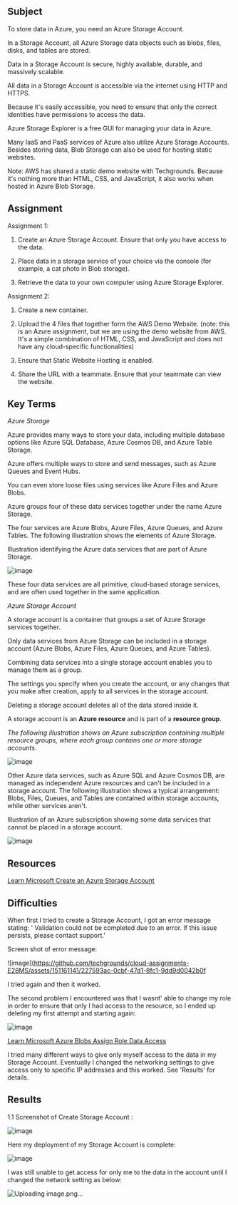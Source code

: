 ## Subject

To store data in Azure, you need an Azure Storage Account.

In a Storage Account, all Azure Storage data objects such as blobs, files, disks, and tables are stored.

Data in a Storage Account is secure, highly available, durable, and massively scalable. 

All data in a Storage Account is accessible via the internet using HTTP and HTTPS. 

Because it's easily accessible, you need to ensure that only the correct identities have permissions to access the data. 

Azure Storage Explorer is a free GUI for managing your data in Azure. 

Many IaaS and PaaS services of Azure also utilize Azure Storage Accounts. Besides storing data, Blob Storage can also be used for hosting static websites.

Note: AWS has shared a static demo website with Techgrounds. Because it's nothing more than HTML, CSS, and JavaScript, it also works when hosted in Azure Blob Storage.

## Assignment

Assignment 1:

1.  Create an Azure Storage Account. Ensure that only you have access to the data.

2.  Place data in a storage service of your choice via the console (for example, a cat photo in Blob storage).
   
3.  Retrieve the data to your own computer using Azure Storage Explorer.

   
Assignment 2:

1.  Create a new container.
   
2.  Upload the 4 files that together form the AWS Demo Website. (note: this is an Azure assignment, but we are using the demo website from AWS. It's a simple combination of HTML, CSS, and JavaScript and does not have any cloud-specific functionalities)

3.  Ensure that Static Website Hosting is enabled.

4.  Share the URL with a teammate. Ensure that your teammate can view the website.

##  Key Terms

*Azure Storage*

Azure provides many ways to store your data, including multiple database options like Azure SQL Database, Azure Cosmos DB, and Azure Table Storage. 

Azure offers multiple ways to store and send messages, such as Azure Queues and Event Hubs. 

You can even store loose files using services like Azure Files and Azure Blobs.

Azure groups four of these data services together under the name Azure Storage. 

The four services are Azure Blobs, Azure Files, Azure Queues, and Azure Tables. The following illustration shows the elements of Azure Storage.

Illustration identifying the Azure data services that are part of Azure Storage.

![image](https://github.com/techgrounds/cloud-assignments-E28MS/assets/151161141/b9109d6c-60c4-40cb-a666-314394abe214)


These four data services are all primitive, cloud-based storage services, and are often used together in the same application.

*Azure Storage Account*

A storage account is a container that groups a set of Azure Storage services together. 

Only data services from Azure Storage can be included in a storage account (Azure Blobs, Azure Files, Azure Queues, and Azure Tables). 

Combining data services into a single storage account enables you to manage them as a group. 

The settings you specify when you create the account, or any changes that you make after creation, apply to all services in the storage account. 

Deleting a storage account deletes all of the data stored inside it.

A storage account is an **Azure resource** and is part of a **resource group**. 

*The following illustration shows an Azure subscription containing multiple resource groups, where each group contains one or more storage accounts.*

![image](https://github.com/techgrounds/cloud-assignments-E28MS/assets/151161141/bb5d29e3-d98a-416c-acc9-8407e08ac2ae)






Other Azure data services, such as Azure SQL and Azure Cosmos DB, are managed as independent Azure resources and can't be included in a storage account. The following illustration shows a typical arrangement: Blobs, Files, Queues, and Tables are contained within storage accounts, while other services aren't.

Illustration of an Azure subscription showing some data services that cannot be placed in a storage account.

![image](https://github.com/techgrounds/cloud-assignments-E28MS/assets/151161141/ee9f3426-a9b7-40ef-8da6-a0524180569a)


##  Resources

[Learn Microsoft Create an Azure Storage Account](https://learn.microsoft.com/en-us/training/modules/create-azure-storage-account/)

##  Difficulties

When first I tried to create a Storage Account, I got an error message stating: ' Validation could not be completed due to an error. If this issue persists, please contact support.'

Screen shot of error message:

![image](https://github.com/techgrounds/cloud-assignments-E28MS/assets/151161141/227593ac-0cbf-47d1-8fc1-9dd9d0042b0f

I tried again and then it worked.

The second problem I encountered was that I wasnt' able to change my role in order to ensure that only I had access to the resource, so I ended up deleting my first attempt and starting again:

![image](https://github.com/techgrounds/cloud-assignments-E28MS/assets/151161141/3611c473-5074-4694-8a4c-7914c4636d92)


[Learn Microsoft Azure Blobs Assign Role Data Access ](https://learn.microsoft.com/en-us/azure/storage/blobs/assign-azure-role-data-access?tabs=portal)

I tried many different ways to give only myself access to the data in my Storage Account.  Eventually I changed the networking settings to give access only to specific IP addresses and this worked.  See 'Results' for details.



##  Results

1.1  Screenshot of Create Storage Account :

![image](https://github.com/techgrounds/cloud-assignments-E28MS/assets/151161141/1e59ce72-048b-4f48-bae8-ac28e667ab20)

Here my deployment of my Storage Account is complete:

![image](https://github.com/techgrounds/cloud-assignments-E28MS/assets/151161141/a6bbe76e-40fe-456a-8528-5d3512121ee8)

I was still unable to get access for only me to the data in the account until I changed the network setting as below:

![Uploading image.png…]()



